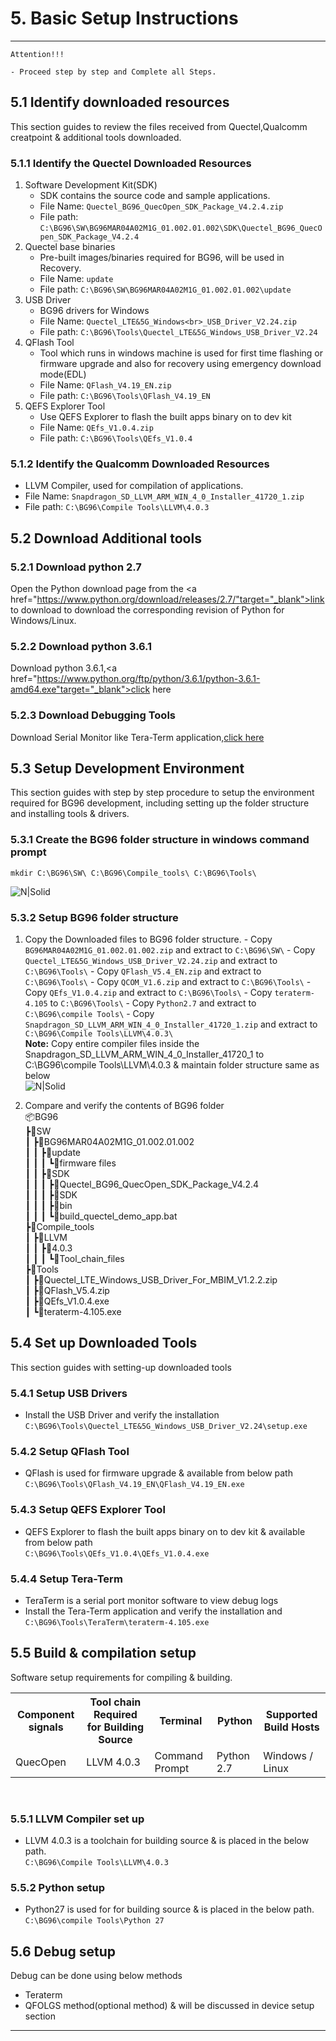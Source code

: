 # 5. Basic Setup Instructions

------------
`Attention!!!`
```warning
- Proceed step by step and Complete all Steps.
```

## 5.1 Identify downloaded resources<br>
This section guides to review the files received from Quectel,Qualcomm creatpoint & additional tools downloaded.

### 5.1.1 Identify the Quectel Downloaded Resources
   1. Software Development Kit(SDK)
      - SDK contains the source code and sample applications.
      - File Name: `Quectel_BG96_QuecOpen_SDK_Package_V4.2.4.zip`
      - File path: `C:\BG96\SW\BG96MAR04A02M1G_01.002.01.002\SDK\Quectel_BG96_QuecOpen_SDK_Package_V4.2.4`
   2. Quectel base binaries
      - Pre-built images/binaries required for BG96, will be used in Recovery.
      - File Name: `update`
      - File path: `C:\BG96\SW\BG96MAR04A02M1G_01.002.01.002\update`
   3. USB Driver
      - BG96 drivers for Windows
      - File Name: `Quectel_LTE&5G_Windows<br>_USB_Driver_V2.24.zip`
      - File path: `C:\BG96\Tools\Quectel_LTE&5G_Windows_USB_Driver_V2.24`
   4. QFlash Tool
      - Tool which runs in windows machine is used for first time flashing or firmware upgrade and also for recovery using emergency download mode(EDL)
      - File Name: `QFlash_V4.19_EN.zip`
      - File path: `C:\BG96\Tools\QFlash_V4.19_EN`
   5. QEFS Explorer Tool
      - Use QEFS Explorer to flash the built apps binary on to dev kit
      - File Name: `QEfs_V1.0.4.zip`
      - File path: `C:\BG96\Tools\QEfs_V1.0.4`

### 5.1.2 Identify the Qualcomm Downloaded Resources
 - LLVM Compiler, used for compilation of applications.
 - File Name: `Snapdragon_SD_LLVM_ARM_WIN_4_0_Installer_41720_1.zip`
 - File path: `C:\BG96\Compile Tools\LLVM\4.0.3`

## 5.2 Download Additional tools<br>

### 5.2.1 Download python 2.7
Open the Python download page from the <a href="https://www.python.org/download/releases/2.7/"target="_blank">link to download</a> to download the corresponding revision of Python for Windows/Linux.

### 5.2.2 Download python 3.6.1
Download python 3.6.1,<a href="https://www.python.org/ftp/python/3.6.1/python-3.6.1-amd64.exe"target="_blank">click here </a>

### 5.2.3 Download Debugging Tools
Download Serial Monitor like Tera-Term application,<a href="https://osdn.net/projects/ttssh2/downloads/72009/teraterm-4.105.exe/" target="_blank">click here</a>

## 5.3 Setup Development Environment<br>
This section guides with step by step procedure to setup the environment required for BG96 development, including setting up the folder structure and installing tools & drivers.

### 5.3.1 Create the BG96 folder structure in windows command prompt<br>
 ```console
 mkdir C:\BG96\SW\ C:\BG96\Compile_tools\ C:\BG96\Tools\
 ```
![N|Solid](../pics/BG96/bg96-folder-creation.jpg)

### 5.3.2 Setup BG96 folder structure

   1. Copy the Downloaded files to BG96 folder structure.
    - Copy `BG96MAR04A02M1G_01.002.01.002.zip` and extract to `C:\BG96\SW\`
    - Copy `Quectel_LTE&5G_Windows_USB_Driver_V2.24.zip` and extract to `C:\BG96\Tools\`
    - Copy `QFlash_V5.4_EN.zip` and extract to `C:\BG96\Tools\`
    - Copy `QCOM_V1.6.zip` and extract to `C:\BG96\Tools\`
    - Copy `QEfs_V1.0.4.zip` and extract to `C:\BG96\Tools\`
    - Copy `teraterm-4.105` to `C:\BG96\Tools\`
    - Copy `Python2.7` and extract to `C:\BG96\compile Tools\`
    - Copy `Snapdragon_SD_LLVM_ARM_WIN_4_0_Installer_41720_1.zip` and extract to `C:\BG96\Compile Tools\LLVM\4.0.3\`<br>
      __Note:__ Copy entire compiler files inside the Snapdragon_SD_LLVM_ARM_WIN_4_0_Installer_41720_1 to C:\BG96\compile Tools\LLVM\4.0.3 & maintain folder structure same as below<br>
    ![N|Solid](../pics/BG96/bg96-llvm-folder.jpg)<br>
    
   2. Compare and verify the contents of BG96 folder<br>
📦BG96<br>
 ┣📂SW<br>
 ┃  ┣📂BG96MAR04A02M1G&#95;01.002.01.002<br>
 ┃  ┃  ┣📂update<br>
 ┃  ┃  ┃  ┗📜firmware files<br>
 ┃  ┃  ┣📂SDK<br>
 ┃  ┃  ┃  ┣📂Quectel&#95;BG96&#95;QuecOpen&#95;SDK&#95;Package&#95;V4.2.4<br>
 ┃  ┃  ┃  ┣📂SDK<br>
 ┃  ┃  ┃  ┣📂bin<br>
 ┃  ┃  ┃  ┗📜build&#95;quectel&#95;demo&#95;app.bat<br>
 ┣📂Compile&#95;tools<br>
 ┃  ┣📂LLVM<br>
 ┃  ┃  ┣📂4.0.3<br>
 ┃  ┃  ┃  ┗📜Tool&#95;chain&#95;files<br>
 ┣📂Tools<br>
 ┃  ┣📜Quectel&#95;LTE&#95;Windows&#95;USB&#95;Driver&#95;For&#95;MBIM&#95;V1.2.2.zip<br>
 ┃  ┣📜QFlash&#95;V5.4.zip<br>
 ┃  ┣📜QEfs&#95;V1.0.4.exe<br>
 ┃  ┗📜teraterm-4.105.exe<br>
## 5.4 Set up Downloaded Tools<br>
This section guides with setting-up downloaded tools

### 5.4.1 Setup USB Drivers
- Install the USB Driver and verify the installation<br>
   `C:\BG96\Tools\Quectel_LTE&5G_Windows_USB_Driver_V2.24\setup.exe`

### 5.4.2 Setup QFlash Tool
  - QFlash is used for firmware upgrade & available from below path<br>
    `C:\BG96\Tools\QFlash_V4.19_EN\QFlash_V4.19_EN.exe`

### 5.4.3 Setup QEFS Explorer Tool
- QEFS Explorer to flash the built apps binary on to dev kit & available from below path<br>
  `C:\BG96\Tools\QEfs_V1.0.4\QEfs_V1.0.4.exe`         

### 5.4.4 Setup Tera-Term
- TeraTerm is a serial port monitor software to view debug logs
- Install the Tera-Term application and verify the installation and <br>
   `C:\BG96\Tools\TeraTerm\teraterm-4.105.exe` 

## 5.5 Build & compilation setup<br>
Software setup requirements for compiling & building.
<table class="pinout">
<tr><th>Component signals</th><th>Tool chain Required for Building  Source</th><th>Terminal</th><th>Python</th><th>Supported Build Hosts</th></tr>
<tr><td>QuecOpen</td><td>LLVM 4.0.3</td><td>Command Prompt</td><td>Python 2.7</td><td>Windows / Linux</td></tr>
</table><br>

### 5.5.1 LLVM Compiler set up
- LLVM 4.0.3 is a toolchain for building source & is placed in the below path.<br>
 `C:\BG96\Compile Tools\LLVM\4.0.3`

### 5.5.2 Python setup
- Python27 is used for for building source & is placed in the below path.<br>
`C:\BG96\compile Tools\Python 27`

## 5.6 Debug setup<br>
Debug can be done using below methods
- Teraterm
- QFOLGS method(optional method) & will be discussed in device setup section<br>

------------